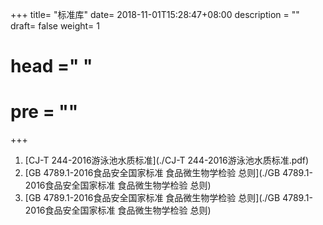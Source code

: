 +++
title= "标准库"
date= 2018-11-01T15:28:47+08:00
description = ""
draft= false
weight= 1
# head ="<label></label> "
# pre = ""
+++

1. [CJ-T 244-2016游泳池水质标准](./CJ-T 244-2016游泳池水质标准.pdf)
3. [GB 4789.1-2016食品安全国家标准 食品微生物学检验 总则](./GB 4789.1-2016食品安全国家标准 食品微生物学检验 总则)
5. [GB 4789.1-2016食品安全国家标准 食品微生物学检验 总则](./GB 4789.1-2016食品安全国家标准 食品微生物学检验 总则)
